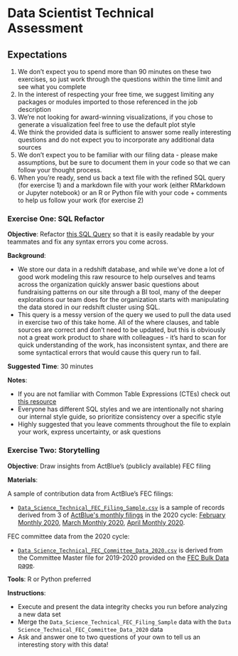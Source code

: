 # Data Scientist Technical Assessment

## Expectations

1. We don’t expect you to spend more than 90 minutes on these two exercises, so just work through the questions within the time limit and see what you complete 
2. In the interest of respecting your free time, we suggest limiting any packages or modules imported to those referenced in the job description
3. We’re not looking for award-winning visualizations, if you chose to generate a visualization feel free to use the default plot style
4. We think the provided data is sufficient to answer some really interesting questions and do not expect you to incorporate any additional data sources 
5. We don’t expect you to be familiar with our filing data - please make assumptions, but be sure to document them in your code so that we can follow your thought process.
6. When you’re ready, send us back a text file with the refined SQL query (for exercise 1) and a markdown file with your work (either RMarkdown or Jupyter notebook) or an R or Python file with your code  + comments to help us follow your work (for exercise 2)



### Exercise One: SQL Refactor
**Objective**: Refactor [this SQL Query](https://docs.google.com/document/d/1idPKfrhwhuw5C5qDMwWun0MI5wQaBI288RFMafcTDos/edit?usp=sharing) so that it is easily readable by your teammates and fix any syntax errors you come across. 

**Background**: 
  - We store our data in a redshift database, and while we’ve done a lot of good work modeling this raw resource to help ourselves and teams across the organization quickly answer basic questions about fundraising patterns on our site through a BI tool, many of the deeper explorations our team does for the organization starts with manipulating the data stored in our redshift cluster using SQL. 
  - This query is a messy version of the query we used to pull the data used in exercise two of this take home. All of the where clauses, and table sources are correct and don’t need to be updated, but this is obviously not a great work product to share with colleagues - it’s hard to scan for quick understanding of the work, has inconsistent syntax, and there are some syntactical errors that would cause this query run to fail. 

**Suggested Time**: 30 minutes 

**Notes**:
  - If you are not familiar with Common Table Expressions (CTEs) check out [this resource](https://learnsql.com/blog/what-is-common-table-expression/)
  - Everyone has different SQL styles and we are intentionally not sharing our internal style guide, so prioritize consistency over a specific style 
  - Highly suggested that you leave comments throughout the file to explain your work, express uncertainty, or ask questions


### Exercise Two: Storytelling 
**Objective**: Draw insights from ActBlue’s (publicly available) FEC filing

**Materials**:

A sample of contribution data from ActBlue’s FEC filings:
  - [`Data_Science_Technical_FEC_Filing_Sample.csv`](https://drive.google.com/file/d/1IO8Tpzip90NwAKdA-VU0soaj2RyNFIk4/view?usp=sharing) is a sample of records derived from 3 of [ActBlue's monthly filings](https://www.fec.gov/data/committee/C00401224/?tab=filings&cycle=2020) in the 2020 cycle: [February Monthly 2020](https://docquery.fec.gov/cgi-bin/forms/C00401224/1385527/), [March Monthly 2020](https://docquery.fec.gov/cgi-bin/forms/C00401224/1391686/), [April Monthly 2020](https://docquery.fec.gov/cgi-bin/forms/C00401224/1402724/).
  
FEC committee data from the 2020 cycle:
  - [`Data Science_Technical_FEC_Committee_Data_2020.csv`](https://drive.google.com/file/d/1qQ-tAEW9VVH-hyafndohCMQ87AKmhL6U/view?usp=sharing) is derived from the Committee Master file for 2019-2020 provided on the [FEC Bulk Data page](https://www.fec.gov/data/browse-data/?tab=bulk-data).


**Tools**:
R or Python preferred 


**Instructions**:

- Execute and present the data integrity checks you run before analyzing a new data set 
- Merge the `Data_Science_Technical_FEC_Filing_Sample` data with the `Data Science_Technical_FEC_Committee_Data_2020` data 
- Ask and answer one to two questions of your own to tell us an interesting story with this data! 
